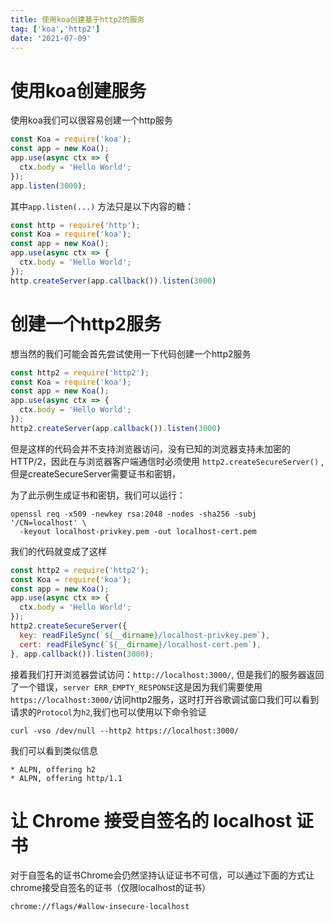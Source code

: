 ```yaml
---
title: 使用koa创建基于http2的服务
tag: ['koa','http2']
date: '2021-07-09'
---
```


# 使用koa创建服务

使用koa我们可以很容易创建一个http服务

```js
const Koa = require('koa');
const app = new Koa();
app.use(async ctx => {
  ctx.body = 'Hello World';
});
app.listen(3000);
```

其中`app.listen(...)` 方法只是以下内容的糖：

```js
const http = require('http');
const Koa = require('koa');
const app = new Koa();
app.use(async ctx => {
  ctx.body = 'Hello World';
});
http.createServer(app.callback()).listen(3000)
```

# 创建一个http2服务

想当然的我们可能会首先尝试使用一下代码创建一个http2服务

```js
const http2 = require('http2');
const Koa = require('koa');
const app = new Koa();
app.use(async ctx => {
  ctx.body = 'Hello World';
});
http2.createServer(app.callback()).listen(3000)
```
但是这样的代码会并不支持浏览器访问，没有已知的浏览器支持未加密的 HTTP/2，因此在与浏览器客户端通信时必须使用 `http2.createSecureServer()` ,但是createSecureServer需要证书和密钥，

为了此示例生成证书和密钥，我们可以运行：
```shell
openssl req -x509 -newkey rsa:2048 -nodes -sha256 -subj '/CN=localhost' \
  -keyout localhost-privkey.pem -out localhost-cert.pem
```
我们的代码就变成了这样
```js
const http2 = require('http2');
const Koa = require('koa');
const app = new Koa();
app.use(async ctx => {
  ctx.body = 'Hello World';
});
http2.createSecureServer({
  key: readFileSync(`${__dirname}/localhost-privkey.pem`),
  cert: readFileSync(`${__dirname}/localhost-cert.pem`),
}, app.callback()).listen(3000);
```

接着我们打开浏览器尝试访问：`http://localhost:3000/`, 但是我们的服务器返回了一个错误，`server ERR_EMPTY_RESPONSE`这是因为我们需要使用`https://localhost:3000/`访问http2服务，这时打开谷歌调试窗口我们可以看到请求的`Protocol`为`h2`,我们也可以使用以下命令验证
```
curl -vso /dev/null --http2 https://localhost:3000/
```
我们可以看到类似信息
```
* ALPN, offering h2
* ALPN, offering http/1.1
```

# 让 Chrome 接受自签名的 localhost 证书
对于自签名的证书Chrome会仍然坚持认证证书不可信，可以通过下面的方式让chrome接受自签名的证书（仅限localhost的证书）
```
chrome://flags/#allow-insecure-localhost
```

